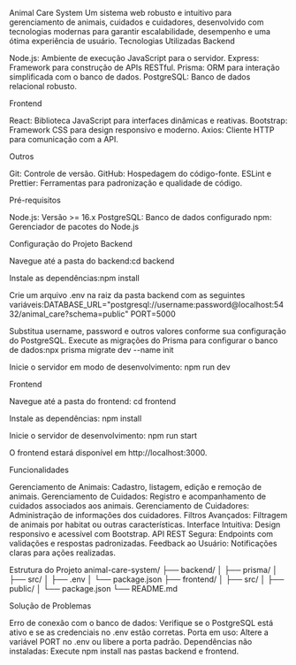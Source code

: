 Animal Care System
Um sistema web robusto e intuitivo para gerenciamento de animais, cuidados e cuidadores, desenvolvido com tecnologias modernas para garantir escalabilidade, desempenho e uma ótima experiência de usuário.
Tecnologias Utilizadas
Backend

Node.js: Ambiente de execução JavaScript para o servidor.
Express: Framework para construção de APIs RESTful.
Prisma: ORM para interação simplificada com o banco de dados.
PostgreSQL: Banco de dados relacional robusto.

Frontend

React: Biblioteca JavaScript para interfaces dinâmicas e reativas.
Bootstrap: Framework CSS para design responsivo e moderno.
Axios: Cliente HTTP para comunicação com a API.

Outros

Git: Controle de versão.
GitHub: Hospedagem do código-fonte.
ESLint e Prettier: Ferramentas para padronização e qualidade de código.

Pré-requisitos

Node.js: Versão >= 16.x
PostgreSQL: Banco de dados configurado
npm: Gerenciador de pacotes do Node.js

Configuração do Projeto
Backend

Navegue até a pasta do backend:cd backend


Instale as dependências:npm install


Crie um arquivo .env na raiz da pasta backend com as seguintes variáveis:DATABASE_URL="postgresql://username:password@localhost:5432/animal_care?schema=public"
PORT=5000

Substitua username, password e outros valores conforme sua configuração do PostgreSQL.
Execute as migrações do Prisma para configurar o banco de dados:npx prisma migrate dev --name init


Inicie o servidor em modo de desenvolvimento: npm run dev



Frontend

Navegue até a pasta do frontend: cd frontend


Instale as dependências: npm install


Inicie o servidor de desenvolvimento: npm run start

O frontend estará disponível em http://localhost:3000.

Funcionalidades

Gerenciamento de Animais: Cadastro, listagem, edição e remoção de animais.
Gerenciamento de Cuidados: Registro e acompanhamento de cuidados associados aos animais.
Gerenciamento de Cuidadores: Administração de informações dos cuidadores.
Filtros Avançados: Filtragem de animais por habitat ou outras características.
Interface Intuitiva: Design responsivo e acessível com Bootstrap.
API REST Segura: Endpoints com validações e respostas padronizadas.
Feedback ao Usuário: Notificações claras para ações realizadas.

Estrutura do Projeto
animal-care-system/
├── backend/
│   ├── prisma/
│   ├── src/
│   ├── .env
│   └── package.json
├── frontend/
│   ├── src/
│   ├── public/
│   └── package.json
└── README.md

Solução de Problemas

Erro de conexão com o banco de dados: Verifique se o PostgreSQL está ativo e se as credenciais no .env estão corretas.
Porta em uso: Altere a variável PORT no .env ou libere a porta padrão.
Dependências não instaladas: Execute npm install nas pastas backend e frontend.
